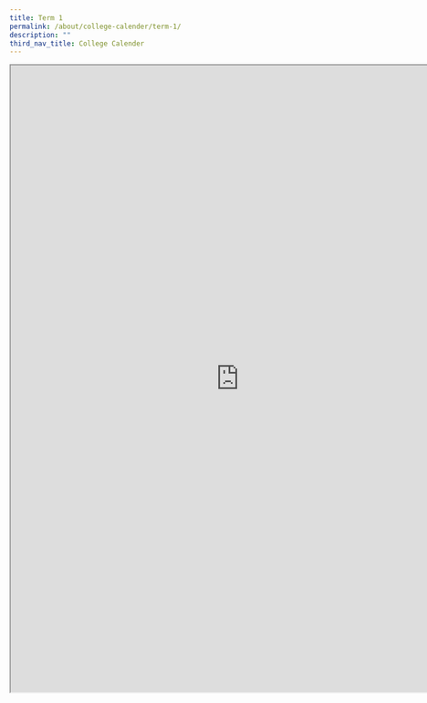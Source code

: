 ```yaml
---
title: Term 1
permalink: /about/college-calender/term-1/
description: ""
third_nav_title: College Calender
---
```

<center>
<iframe src="https://docs.google.com/document/d/e/2PACX-1vSr05C3_6VuOOP0oUraAHwTr0i3DJlLSgpEFE_V8rdGNuy6UnkXZJe2AN3SghAjDaphhDFUtcxYMNnY/pub?embedded=true" width=800px height=1100px scrolling="no"></iframe>
</center>